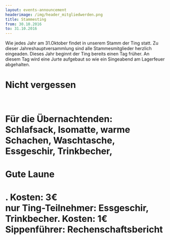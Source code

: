 ```yaml
---
layout: events-announcement
headerimage: /img/header_mitgliedwerden.png
title: Stammesting
from: 30.10.2016
to: 31.10.2016
---
```


Wie jedes Jahr am 31.Oktober findet in unserem Stamm der Ting statt. Zu dieser Jahreshauptversammlung sind alle Stammesmitglieder herzlich eingeaden. 
Dieses Jahr beginnt der Ting bereits einen Tag früher. An diesem Tag wird eine Jurte aufgebaut so wie ein Singeabend am Lagerfeuer abgehalten.
<br> 
<h1>Nicht vergessen<h1>
<br>
Für die Übernachtenden: Schlafsack, Isomatte, warme Schachen, Waschtasche, Essgeschir, Trinkbecher, <h1>Gute Laune<h1>. Kosten: 3€
<br>
nur Ting-Teilnehmer: Essgeschir, Trinkbecher. Kosten: 1€
<br>
Sippenführer: Rechenschaftsbericht
